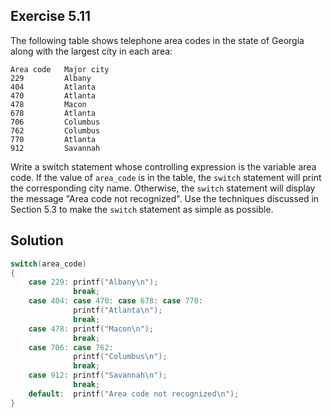 ## Exercise 5.11

The following table shows telephone area codes in the state of Georgia along with the largest city in each area:
```
Area code   Major city
229         Albany
404         Atlanta
470         Atlanta
478         Macon
678         Atlanta
706         Columbus
762         Columbus
770         Atlanta
912         Savannah
```
Write a switch statement whose controlling expression is the variable area code. If the value of `area_code` is in the table, the `switch` statement will print the corresponding city name. Otherwise, the `switch` statement will display the message "Area code not recognized". Use the techniques discussed in Section 5.3 to make the `switch` statement as simple as possible.

## Solution

```C
switch(area_code)
{
    case 229: printf("Albany\n");
              break;
    case 404: case 470: case 678: case 770:
              printf("Atlanta\n");
              break;
    case 478: printf("Macon\n");
              break;
    case 706: case 762:
              printf("Columbus\n");
              break;
    case 912: printf("Savannah\n");
              break;
    default:  printf("Area code not recognized\n");
}
```